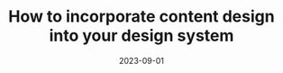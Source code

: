 ---
title: How to incorporate content design into your design system
date: 2023-09-01
description: 
link: https://uxdesign.cc/how-to-incorporate-content-design-into-your-design-system-127ced15ba79
pricing: 
tags: 
- Content design
- Content strategy
categories: 
- Content
- Design systems
---